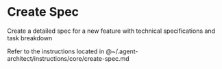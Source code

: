 # Create Spec

Create a detailed spec for a new feature with technical specifications and task breakdown

Refer to the instructions located in @~/.agent-architect/instructions/core/create-spec.md
